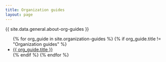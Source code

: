 ```yaml
---
title: Organization guides
layout: page
---
```


{{ site.data.general.about-org-guides }}

<ul>
{% for org_guide in site.organization-guides %}
  {% if org_guide.title != "Organization guides" %}
    <li><a href="{{ org_guide.url }}">{{ org_guide.title }}</a></li>
  {% endif %}
{% endfor %}
</ul>

